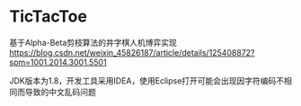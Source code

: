 # TicTacToe
基于Alpha-Beta剪枝算法的井字棋人机博弈实现
https://blog.csdn.net/weixin_45826187/article/details/125408872?spm=1001.2014.3001.5501

JDK版本为1.8，开发工具采用IDEA，使用Eclipse打开可能会出现因字符编码不相同而导致的中文乱码问题
